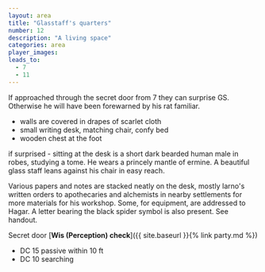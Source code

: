 ```yaml
---
layout: area
title: "Glasstaff's quarters"
number: 12
description: "A living space"
categories: area
player_images:
leads_to:
  - 7
  - 11
---
```

If approached through the secret door from 7 they can surprise GS.  Otherwise he will have been forewarned by his rat familiar.

* walls are covered in drapes of scarlet cloth
* small writing desk, matching chair, confy bed
* wooden chest at the foot

if surprised - sitting at the desk is a short dark bearded human male in robes, studying a tome.  He wears a princely mantle of ermine.  A beautiful glass staff leans against his chair in easy reach.

Various papers and notes are stacked neatly on the desk, mostly Iarno's written orders to apothecaries and alchemists in nearby settlements for more materials for his workshop.  Some, for equipment, are addressed to Hagar.  A letter bearing the black spider symbol is also present.  See handout.

Secret door [**Wis (Perception) check**]({{ site.baseurl }}{% link party.md %})
* DC 15 passive within 10 ft
* DC 10 searching

